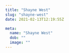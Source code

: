 ```yaml
---
title: "Shayne West"
slug: "shayne-west"
date: 2021-02-13T12:19:55Z

meta:
  name: "Shayne West"
  dob: ""
  image: ""
---
```


